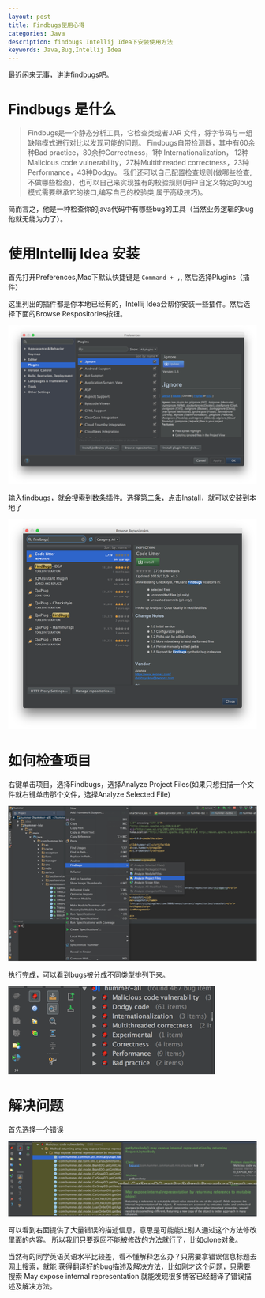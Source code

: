 ```yaml
---
layout: post
title: Findbugs使用心得
categories: Java
description: findbugs Intellij Idea下安装使用方法
keywords: Java,Bug,Intellij Idea
---
```


最近闲来无事，讲讲findbugs吧。


# Findbugs 是什么


> Findbugs是一个静态分析工具，它检查类或者JAR 文件，将字节码与一组缺陷模式进行对比以发现可能的问题。
Findbugs自带检测器，其中有60余种Bad practice，80余种Correctness，1种 Internationalization，
12种Malicious code vulnerability，27种Multithreaded correctness，23种Performance，43种Dodgy。
我们还可以自己配置检查规则(做哪些检查,不做哪些检查)，也可以自己来实现独有的校验规则(用户自定义特定的bug
模式需要继承它的接口,编写自己的校验类,属于高级技巧)。


  简而言之，他是一种检查你的java代码中有哪些bug的工具（当然业务逻辑的bug他就无能为力了）。


# 使用Intellij Idea 安装

  首先打开Preferences,Mac下默认快捷键是 `Command + ,`, 然后选择Plugins（插件）
  
  这里列出的插件都是你本地已经有的，Intellij Idea会帮你安装一些插件。然后选择下面的Browse Respositories按钮。
  
  ![安装Findbugs-1](/images/posts/java/findbugs-install-1.png)
  
  输入findbugs，就会搜索到数条插件。选择第二条，点击Install，就可以安装到本地了
  
  ![安装Findbugs-1](/images/posts/java/findbugs-install-2.png)
  
  
# 如何检查项目

  右键单击项目，选择Findbugs，选择Analyze Project Files(如果只想扫描一个文件就右键单击那个文件，选择Analyze Selected File)
  
  ![使用Findbugs-1](/images/posts/java/findbugs-install-3.png)
  
  执行完成，可以看到bugs被分成不同类型排列下来。
  
  ![使用Findbugs-2](/images/posts/java/findbugs-install-4.png)


# 解决问题

  首先选择一个错误

  ![修改findbugs提出bug1](/images/posts/java/findbugs-use-1.png)
  
  可以看到右面提供了大量错误的描述信息，意思是可能能让别人通过这个方法修改里面的内容。
  所以我们只要返回不能被修改的方法就行了，比如clone对象。


  当然有的同学英语英语水平比较差，看不懂解释怎么办？只需要拿错误信息标题去网上搜索，就能
  获得翻译好的bug描述及解决方法，比如刚才这个问题，只需要搜索 May expose internal representation
  就能发现很多博客已经翻译了错误描述及解决方法。
